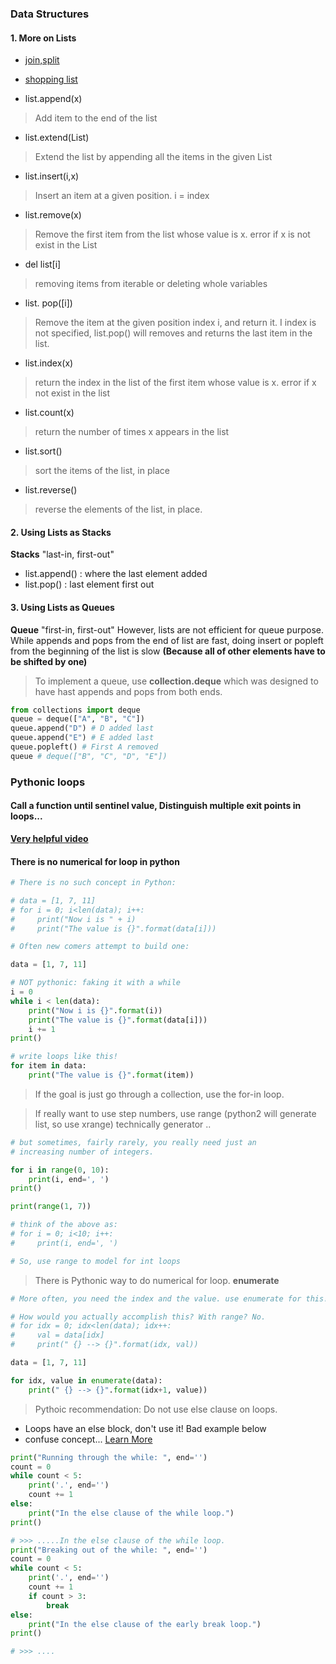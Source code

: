 ### Data Structures
#### 1. More on Lists 
- [join,split](D2_list.py) 
- [shopping list](D3_shopping_list.py)

- list.append(x) 
> Add item to the end of the list
- list.extend(List)
> Extend the list by appending all the items in the given List
- list.insert(i,x)
> Insert an item at a given position. i = index 
- list.remove(x)
> Remove the first item from the list whose value is x. error if x is not exist in the List
- del list[i]
> removing items from iterable or deleting whole variables
- list. pop([i])
> Remove the item at the given position index i, and return it. I index is not specified, list.pop() will 
removes and returns the last item in the list. 
- list.index(x)
> return the index in the list of the first item whose value is x. error if x not exist in the list
- list.count(x)
> return the number of times x appears in the list
- list.sort()
> sort the items of the list, in place
- list.reverse()
> reverse the elements of the list, in place.


#### 2. Using Lists as Stacks
**Stacks** "last-in, first-out"  
- list.append() : where the last element added
- list.pop()  : last element first out

#### 3. Using Lists as Queues
**Queue** "first-in, first-out"  However, lists are not efficient for queue purpose. While appends and pops from the 
end of list are fast, doing insert or popleft from the beginning of the list is slow **(Because all of other elements 
have to be shifted by one)**
> To implement a queue, use **collection.deque** which was designed to have hast appends and pops from both ends.
```python
from collections import deque
queue = deque(["A", "B", "C"])
queue.append("D") # D added last
queue.append("E") # E added last
queue.popleft() # First A removed
queue # deque(["B", "C", "D", "E"])

```

### Pythonic loops 

#### Call a function until sentinel value, Distinguish multiple exit points in loops...
 **[Very helpful video](https://www.youtube.com/watch?v=OSGv2VnC0go&ab_channel=NextDayVideo)**
#### There is no numerical for loop in python
```python
# There is no such concept in Python:

# data = [1, 7, 11]
# for i = 0; i<len(data); i++:
#     print("Now i is " + i)
#     print("The value is {}".format(data[i]))

# Often new comers attempt to build one:

data = [1, 7, 11]

# NOT pythonic: faking it with a while
i = 0
while i < len(data):
    print("Now i is {}".format(i))
    print("The value is {}".format(data[i]))
    i += 1
print()

# write loops like this! 
for item in data:
    print("The value is {}".format(item))
```
> If the goal is just go through a collection, use the for-in loop.

> If really want to use step numbers, use range (python2 will generate list, so use xrange)
 technically generator .. 

```python
# but sometimes, fairly rarely, you really need just an
# increasing number of integers.

for i in range(0, 10):
    print(i, end=', ')
print()

print(range(1, 7))

# think of the above as:
# for i = 0; i<10; i++:
#     print(i, end=', ')

# So, use range to model for int loops
```
> There is Pythonic way to do numerical for loop. **enumerate**
```python
# More often, you need the index and the value. use enumerate for this!

# How would you actually accomplish this? With range? No.
# for idx = 0; idx<len(data); idx++:
#     val = data[idx]
#     print(" {} --> {}".format(idx, val))

data = [1, 7, 11]

for idx, value in enumerate(data):
    print(" {} --> {}".format(idx+1, value))
```
> Pythoic recommendation: Do not use else clause on loops. 
- Loops have an else block, don't use it! Bad example below
- confuse concept... [Learn More](https://python-notes.curiousefficiency.org/en/latest/python_concepts/break_else.html)
```python
print("Running through the while: ", end='')
count = 0
while count < 5:
    print('.', end='')
    count += 1
else:
    print("In the else clause of the while loop.")
print()

# >>> .....In the else clause of the while loop.
print("Breaking out of the while: ", end='')
count = 0
while count < 5:
    print('.', end='')
    count += 1
    if count > 3:
        break
else:
    print("In the else clause of the early break loop.")
print()

# >>> ....

```